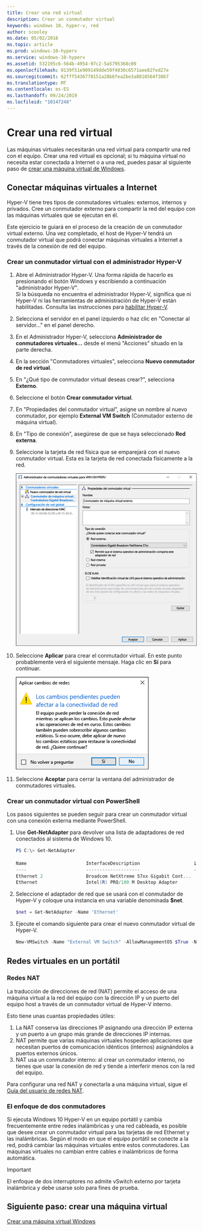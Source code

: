 ```yaml
---
title: Crear una red virtual
description: Crear un conmutador virtual
keywords: windows 10, hyper-v, red
author: scooley
ms.date: 05/02/2016
ms.topic: article
ms.prod: windows-10-hyperv
ms.service: windows-10-hyperv
ms.assetid: 532195c6-564b-4954-97c2-5a5795368c09
ms.openlocfilehash: 0139f51e909149dde59f4030c6571aee82fed27e
ms.sourcegitcommit: 62fff5436770151a28b6fea2be3a8818564f3867
ms.translationtype: MT
ms.contentlocale: es-ES
ms.lasthandoff: 09/24/2019
ms.locfileid: "10147248"
---
```

# <a name="create-a-virtual-network"></a>Crear una red virtual

Las máquinas virtuales necesitarán una red virtual para compartir una red con el equipo.  Crear una red virtual es opcional; si tu máquina virtual no necesita estar conectada a Internet o a una red, puedes pasar al siguiente paso de [crear una máquina virtual de Windows](create-virtual-machine.md).


## <a name="connect-virtual-machines-to-the-internet"></a>Conectar máquinas virtuales a Internet

Hyper-V tiene tres tipos de conmutadores virtuales: externos, internos y privados. Cree un conmutador externo para compartir la red del equipo con las máquinas virtuales que se ejecutan en él.

Este ejercicio te guiará en el proceso de la creación de un conmutador virtual externo. Una vez completado, el host de Hyper-V tendrá un conmutador virtual que podrá conectar máquinas virtuales a Internet a través de la conexión de red del equipo. 

### <a name="create-a-virtual-switch-with-hyper-v-manager"></a>Crear un conmutador virtual con el administrador Hyper-V

1. Abre el Administrador Hyper-V.  Una forma rápida de hacerlo es presionando el botón Windows y escribiendo a continuación "administrador Hyper-V".  
Si la búsqueda no encuentra el administrador Hyper-V, significa que ni Hyper-V ni las herramientas de administración de Hyper-V están habilitadas.  Consulta las instrucciones para [habilitar Hyper-V](enable-hyper-v.md).

2. Selecciona el servidor en el panel izquierdo o haz clic en "Conectar al servidor..." en el panel derecho.

3. En el Administrador Hyper-V, selecciona **Administrador de conmutadores virtuales...** desde el menú "Acciones" situado en la parte derecha. 

4. En la sección "Conmutadores virtuales", selecciona **Nuevo conmutador de red virtual**.

5. En "¿Qué tipo de conmutador virtual deseas crear?", selecciona **Externo**.

6. Seleccione el botón **Crear conmutador virtual**.

7. En "Propiedades del conmutador virtual", asigne un nombre al nuevo conmutador, por ejemplo **External VM Switch** (Conmutador externo de máquina virtual).

8. En "Tipo de conexión", asegúrese de que se haya seleccionado **Red externa**.

9. Seleccione la tarjeta de red física que se emparejará con el nuevo conmutador virtual. Esta es la tarjeta de red conectada físicamente a la red.  

    ![](media/newSwitch_upd.png)

10. Seleccione **Aplicar** para crear el conmutador virtual. En este punto probablemente verá el siguiente mensaje. Haga clic en **Sí** para continuar.

    ![](media/pen_changes_upd.png)  

11. Seleccione **Aceptar** para cerrar la ventana del administrador de conmutadores virtuales.


### <a name="create-a-virtual-switch-with-powershell"></a>Crear un conmutador virtual con PowerShell

Los pasos siguientes se pueden seguir para crear un conmutador virtual con una conexión externa mediante PowerShell. 

1. Use **Get-NetAdapter** para devolver una lista de adaptadores de red conectados al sistema de Windows 10.

    ```powershell
    PS C:\> Get-NetAdapter

    Name                      InterfaceDescription                    ifIndex Status       MacAddress             LinkSpeed
    ----                      --------------------                    ------- ------       ----------             ---------
    Ethernet 2                Broadcom NetXtreme 57xx Gigabit Cont...       5 Up           BC-30-5B-A8-C1-7F         1 Gbps
    Ethernet                  Intel(R) PRO/100 M Desktop Adapter            3 Up           00-0E-0C-A8-DC-31        10 Mbps  
    ```

2. Seleccione el adaptador de red que se usará con el conmutador de Hyper-V y coloque una instancia en una variable denominada **$net**.

    ```powershell
    $net = Get-NetAdapter -Name 'Ethernet'
    ```

3. Ejecute el comando siguiente para crear el nuevo conmutador virtual de Hyper-V.

    ```powershell
    New-VMSwitch -Name "External VM Switch" -AllowManagementOS $True -NetAdapterName $net.Name
    ```

## <a name="virtual-networking-on-a-laptop"></a>Redes virtuales en un portátil

### <a name="nat-networking"></a>Redes NAT
La traducción de direcciones de red (NAT) permite el acceso de una máquina virtual a la red del equipo con la dirección IP y un puerto del equipo host a través de un conmutador virtual de Hyper-V interno.

Esto tiene unas cuantas propiedades útiles:
1. La NAT conserva las direcciones IP asignando una dirección IP externa y un puerto a un grupo más grande de direcciones IP internas. 
2. NAT permite que varias máquinas virtuales hospeden aplicaciones que necesitan puertos de comunicación idénticos (internos) asignándolos a puertos externos únicos.
3. NAT usa un conmutador interno: al crear un conmutador interno, no tienes que usar la conexión de red y tiende a interferir menos con la red del equipo.

Para configurar una red NAT y conectarla a una máquina virtual, sigue el [Guía del usuario de redes NAT](../user-guide/setup-nat-network.md).

### <a name="the-two-switch-approach"></a>El enfoque de dos conmutadores

Si ejecuta Windows 10 Hyper-V en un equipo portátil y cambia frecuentemente entre redes inalámbricas y una red cableada, es posible que desee crear un conmutador virtual para las tarjetas de red Ethernet y las inalámbricas.  Según el modo en que el equipo portátil se conecte a la red, podrá cambiar las máquinas virtuales entre estos conmutadores. Las máquinas virtuales no cambian entre cables e inalámbricos de forma automática. 

>[!IMPORTANT]
>El enfoque de dos interruptores no admite vSwitch externo por tarjeta inalámbrica y debe usarse solo para fines de prueba.

## <a name="next-step---create-a-virtual-machine"></a>Siguiente paso: crear una máquina virtual
[Crear una máquina virtual Windows](create-virtual-machine.md)
